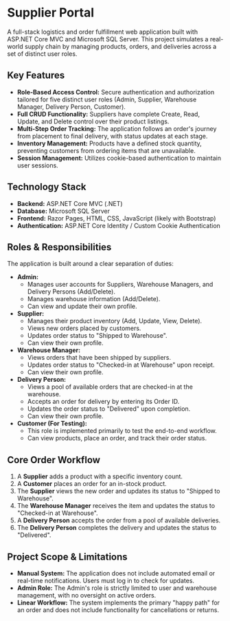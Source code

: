 # Supplier Portal

A full-stack logistics and order fulfillment web application built with ASP.NET Core MVC and Microsoft SQL Server. This project simulates a real-world supply chain by managing products, orders, and deliveries across a set of distinct user roles.

## Key Features

- **Role-Based Access Control:** Secure authentication and authorization tailored for five distinct user roles (Admin, Supplier, Warehouse Manager, Delivery Person, Customer).
- **Full CRUD Functionality:** Suppliers have complete Create, Read, Update, and Delete control over their product listings.
- **Multi-Step Order Tracking:** The application follows an order's journey from placement to final delivery, with status updates at each stage.
- **Inventory Management:** Products have a defined stock quantity, preventing customers from ordering items that are unavailable.
- **Session Management:** Utilizes cookie-based authentication to maintain user sessions.

## Technology Stack

- **Backend:** ASP.NET Core MVC (.NET)
- **Database:** Microsoft SQL Server
- **Frontend:** Razor Pages, HTML, CSS, JavaScript (likely with Bootstrap)
- **Authentication:** ASP.NET Core Identity / Custom Cookie Authentication

## Roles & Responsibilities

The application is built around a clear separation of duties:

- **Admin:**
  - Manages user accounts for Suppliers, Warehouse Managers, and Delivery Persons (Add/Delete).
  - Manages warehouse information (Add/Delete).
  - Can view and update their own profile.
- **Supplier:**
  - Manages their product inventory (Add, Update, View, Delete).
  - Views new orders placed by customers.
  - Updates order status to "Shipped to Warehouse".
  - Can view their own profile.
- **Warehouse Manager:**
  - Views orders that have been shipped by suppliers.
  - Updates order status to "Checked-in at Warehouse" upon receipt.
  - Can view their own profile.
- **Delivery Person:**
  - Views a pool of available orders that are checked-in at the warehouse.
  - Accepts an order for delivery by entering its Order ID.
  - Updates the order status to "Delivered" upon completion.
  - Can view their own profile.
- **Customer (For Testing):**
  - This role is implemented primarily to test the end-to-end workflow.
  - Can view products, place an order, and track their order status.

## Core Order Workflow

1.  A **Supplier** adds a product with a specific inventory count.
2.  A **Customer** places an order for an in-stock product.
3.  The **Supplier** views the new order and updates its status to "Shipped to Warehouse".
4.  The **Warehouse Manager** receives the item and updates the status to "Checked-in at Warehouse".
5.  A **Delivery Person** accepts the order from a pool of available deliveries.
6.  The **Delivery Person** completes the delivery and updates the status to "Delivered".

## Project Scope & Limitations

- **Manual System:** The application does not include automated email or real-time notifications. Users must log in to check for updates.
- **Admin Role:** The Admin's role is strictly limited to user and warehouse management, with no oversight on active orders.
- **Linear Workflow:** The system implements the primary "happy path" for an order and does not include functionality for cancellations or returns.
